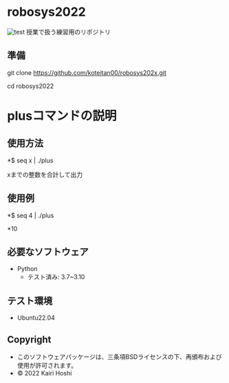 # robosys2022
![test](https://github.com/koteitan00/robosys202x/actions/workflows/test.yml/badge.svg)
  授業で扱う練習用のリポジトリ


## 準備
git clone https://github.com/koteitan00/robosys202x.git

cd robosys2022

# plusコマンドの説明

## 使用方法
*$ seq x | ./plus

xまでの整数を合計して出力

## 使用例
*$ seq 4 | ./plus

*10
## 必要なソフトウェア
* Python
  * テスト済み: 3.7~3.10

## テスト環境
* Ubuntu22.04

## Copyright
* このソフトウェアパッケージは、三条項BSDライセンスの下、再頒布および使用が許可されます。
* © 2022 Kairi Hoshi


